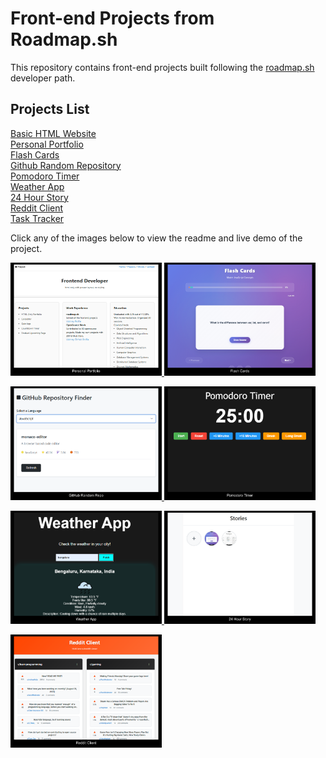 # Front-end Projects from Roadmap.sh

This repository contains front-end projects built following the [roadmap.sh](https://roadmap.sh/) developer path.

## Projects List

[Basic HTML Website](https://roadmap.sh/projects/basic-html-website)\
[Personal Portfolio](https://roadmap.sh/projects/portfolio-website)\
[Flash Cards](https://roadmap.sh/projects/flash-cards)\
[Github Random Repository](https://roadmap.sh/projects/github-random-repo)\
[Pomodoro Timer](https://roadmap.sh/projects/pomodoro-timer)\
[Weather App](https://roadmap.sh/projects/weather-app)\
[24 Hour Story](https://roadmap.sh/projects/stories-feature)\
[Reddit Client](https://roadmap.sh/projects/reddit-client)\
[Task Tracker](https://roadmap.sh/projects/task-tracker-js)

Click any of the images below to view the readme and live demo of the project.

<p align="left">
  <a href='https://github.com/Ansuman-rath/Roadmap_Project/tree/main/Frontend/Personal%20Portfolio'>
    <img width="48%" src="Assets/Screenshot (11).png" alt="Personal Portfolio" />
  </a>
  <a href='https://github.com/Ansuman-rath/Roadmap_Project/tree/main/Frontend/FlashCards'>
    <img width="48%" src="Assets/Screenshot (12).png" alt="Flash Cards" />
  </a>
</p>

<p align="left">
  <a href='https://github.com/Ansuman-rath/Roadmap_Project/tree/main/Frontend/GitHub%20Random%20Repository'>
    <img width="48%" src="Assets/Screenshot (13).png" />
  </a>
  <a href='https://github.com/Ansuman-rath/Roadmap_Project/tree/main/Frontend/Pomodoro%20Timer'>
    <img width="48%" src="Assets/Screenshot (14).png" />
  </a>
</p>

<p align="left">
  <a href='https://github.com/Ansuman-rath/Roadmap_Project/tree/main/Frontend/Weather%20App'>
    <img width="48%" src="Assets/Screenshot (15).png" />
  </a>
  <a href='https://github.com/Ansuman-rath/Roadmap_Project/tree/main/Frontend/24%20hour%20story'>
    <img width="48%" src="Assets/Screenshot (16).png" />
  </a>
</p>

<p align="left">
  <a href='https://github.com/Ansuman-rath/Frontend_Roadmap_Project/tree/main/Frontend/Reddit%20Client'>
    <img width="48%" src="Assets/Screenshot (17).png" />
  </a>
  
</p>
  




